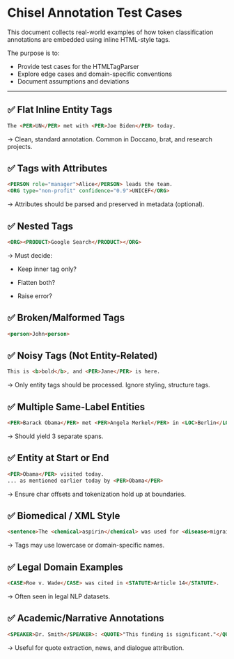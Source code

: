 # Chisel Annotation Test Cases

This document collects real-world examples of how token classification annotations are embedded using inline HTML-style tags.

The purpose is to:
- Provide test cases for the HTMLTagParser
- Explore edge cases and domain-specific conventions
- Document assumptions and deviations

---

## ✅ Flat Inline Entity Tags

```html
The <PER>UN</PER> met with <PER>Joe Biden</PER> today.
```

→ Clean, standard annotation. Common in Doccano, brat, and research projects.

## ✅ Tags with Attributes

```html
<PERSON role="manager">Alice</PERSON> leads the team.
<ORG type="non-profit" confidence="0.9">UNICEF</ORG>
```

→ Attributes should be parsed and preserved in metadata (optional).

## ✅ Nested Tags
```html
<ORG><PRODUCT>Google Search</PRODUCT></ORG>
```

→ Must decide:

* Keep inner tag only?

* Flatten both?

* Raise error?

## ✅ Broken/Malformed Tags
```html
<person>John<person>
```


## ✅ Noisy Tags (Not Entity-Related)
```html
This is <b>bold</b>, and <PER>Jane</PER> is here.
```
→ Only entity tags should be processed. Ignore styling, structure tags.

## ✅ Multiple Same-Label Entities
```html
<PER>Barack Obama</PER> met <PER>Angela Merkel</PER> in <LOC>Berlin</LOC>.
```
→ Should yield 3 separate spans.

## ✅ Entity at Start or End
```html
<PER>Obama</PER> visited today.
... as mentioned earlier today by <PER>Obama</PER>
```
→ Ensure char offsets and tokenization hold up at boundaries.

## ✅ Biomedical / XML Style
```html
<sentence>The <chemical>aspirin</chemical> was used for <disease>migraine</disease>.</sentence>
```
→ Tags may use lowercase or domain-specific names.

## ✅ Legal Domain Examples
```html
<CASE>Roe v. Wade</CASE> was cited in <STATUTE>Article 14</STATUTE>.
```
→ Often seen in legal NLP datasets.

## ✅ Academic/Narrative Annotations
```html
<SPEAKER>Dr. Smith</SPEAKER>: <QUOTE>"This finding is significant."</QUOTE>
```
→ Useful for quote extraction, news, and dialogue attribution.

